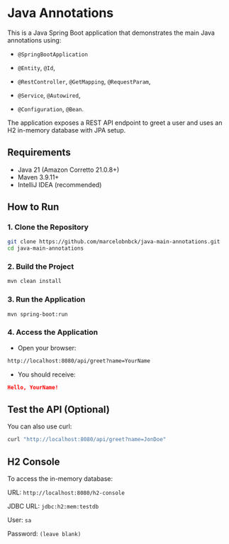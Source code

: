 # Java Annotations
This is a Java Spring Boot application that demonstrates the main Java annotations using:

- `@SpringBootApplication`

- `@Entity`, `@Id`,

- `@RestController`, `@GetMapping`, `@RequestParam`,

- `@Service`, `@Autowired`,

- `@Configuration`, `@Bean`.

The application exposes a REST API endpoint to greet a user and uses an H2 in-memory database with JPA setup.

## Requirements
- Java 21 (Amazon Corretto 21.0.8+)
- Maven 3.9.11+
- IntelliJ IDEA (recommended)

## How to Run
### 1. Clone the Repository

```bash
git clone https://github.com/marcelobnbck/java-main-annotations.git
cd java-main-annotations
```

### 2. Build the Project
```bash
mvn clean install
```

### 3. Run the Application
```bash
mvn spring-boot:run
```

### 4. Access the Application

- Open your browser:
```bash
http://localhost:8080/api/greet?name=YourName
```

- You should receive:

```json
Hello, YourName!
```

## Test the API (Optional)
You can also use curl:
```bash
curl "http://localhost:8080/api/greet?name=JonDoe"
```

## H2 Console
To access the in-memory database:

URL: `http://localhost:8080/h2-console`

JDBC URL: `jdbc:h2:mem:testdb`

User: `sa`

Password: `(leave blank)`
